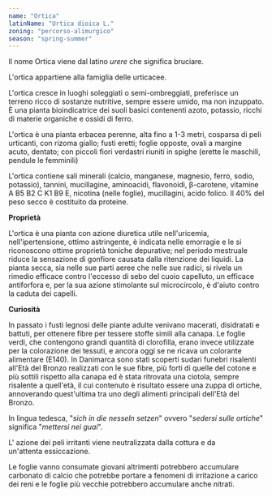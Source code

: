 ```yaml
---
name: "Ortica"
latinName: "Urtica dioica L."
zoning: "percorso-alimurgico"
season: "spring-summer"
---
```


Il nome Ortica viene dal latino *urere* che significa bruciare.

L'ortica appartiene alla famiglia delle urticacee.

L\'ortica cresce in luoghi soleggiati o semi-ombreggiati, preferisce un
terreno ricco di sostanze nutritive, sempre essere umido, ma non
inzuppato. È una pianta bioindicatrice dei suoli basici contenenti
azoto, potassio, ricchi di materie organiche e ossidi di ferro.

L'ortica è una pianta erbacea perenne, alta fino a 1-3 metri, cosparsa
di peli urticanti, con rizoma giallo; fusti eretti; foglie opposte,
ovali a margine acuto, dentato; con piccoli fiori verdastri riuniti in
spighe (erette le maschili, pendule le femminili)

L'ortica contiene sali minerali (calcio, manganese, magnesio, ferro,
sodio, potassio), tannini, mucillagine, aminoacidi, flavonoidi,
β-carotene, vitamine A B5 B2 C K1 B9 E, nicotina (nelle foglie),
mucillagini, acido folico. Il 40% del peso secco è costituito
da proteine.

**Proprietà**

L'ortica è una pianta con azione diuretica utile nell\'uricemia,
nell\'ipertensione, ottimo astringente, è indicata nelle emorragie e le
si riconoscono ottime proprietà toniche depurative; nel periodo
mestruale riduce la sensazione di gonfiore causata dalla ritenzione dei
liquidi. La pianta secca, sia nelle sue parti aeree che nelle sue
radici, si rivela un rimedio efficace contro l\'eccesso di sebo del
cuoio capelluto, un efficace antiforfora e, per la sua azione stimolante
sul microcircolo, è d'aiuto contro la caduta dei capelli.

**Curiosità**

In passato i fusti legnosi delle piante adulte venivano macerati,
disidratati e battuti, per ottenere fibre per tessere stoffe simili alla
canapa. Le foglie verdi, che contengono grandi quantità di clorofilla,
erano invece utilizzate per la colorazione dei tessuti, e ancora oggi se
ne ricava un colorante alimentare (E140). In Danimarca sono stati
scoperti sudari funebri risalenti all'Età del Bronzo realizzati con le
sue fibre, più forti di quelle del cotone e più sottili rispetto alla
canapa ed è stata ritrovata una ciotola, sempre risalente a quell'età,
il cui contenuto è risultato essere una zuppa di ortiche, annoverando
quest'ultima tra uno degli alimenti principali dell'Età del Bronzo.

In lingua tedesca, "*sich in die nesseln setzen*" ovvero "*sedersi sulle
ortiche*" significa "*mettersi nei guai*".

L' azione dei peli irritanti viene neutralizzata dalla cottura e da
un'attenta essiccazione.

Le foglie vanno consumate giovani altrimenti potrebbero accumulare
carbonato di calcio che potrebbe portare a fenomeni di irritazione a
carico dei reni e le foglie più vecchie potrebbero accumulare anche
nitrati.
